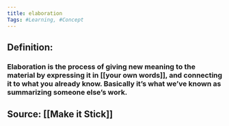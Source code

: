 ```yaml
---
title: elaboration
Tags: #Learning, #Concept
---
```

## Definition:
### Elaboration is the process of giving new meaning to the material by expressing it in [[your own words]], and connecting it to what you already know. Basically it’s what we’ve known as summarizing someone else’s work.
## Source: [[Make it Stick]]